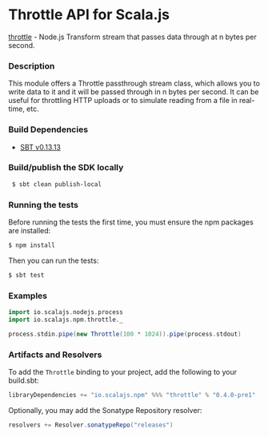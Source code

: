 Throttle API for Scala.js
================================
[throttle](https://www.npmjs.com/package/throttle) - Node.js Transform stream that passes data through at n bytes per second.

### Description

This module offers a Throttle passthrough stream class, which allows you to write data to it and it will be passed 
through in n bytes per second. It can be useful for throttling HTTP uploads or to simulate reading from a file in 
real-time, etc.

### Build Dependencies

* [SBT v0.13.13](http://www.scala-sbt.org/download.html)

### Build/publish the SDK locally

```bash
 $ sbt clean publish-local
```

### Running the tests

Before running the tests the first time, you must ensure the npm packages are installed:

```bash
$ npm install
```

Then you can run the tests:

```bash
$ sbt test
```

### Examples

```scala
import io.scalajs.nodejs.process
import io.scalajs.npm.throttle._

process.stdin.pipe(new Throttle(100 * 1024)).pipe(process.stdout)
```

### Artifacts and Resolvers

To add the `Throttle` binding to your project, add the following to your build.sbt:  

```sbt
libraryDependencies += "io.scalajs.npm" %%% "throttle" % "0.4.0-pre1"
```

Optionally, you may add the Sonatype Repository resolver:

```sbt   
resolvers += Resolver.sonatypeRepo("releases") 
```